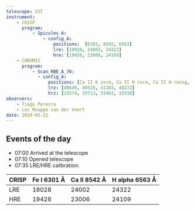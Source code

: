 ```yaml
---
telescope: SST
instrument:
    - CRISP
      program:
          - Spicules A:
              - config_A:
                  positions:  [6301, 8542, 6563]
                  lre: [18028, 24002, 24322]
                  hre: [19426, 23006, 24109]
    - CHROMIS
      program:
          - Scan_RBE_A_70:
            - config_A:
                positions: [Ca II K core, Ca II H core, Ca II H rwing, Ca II continuum]
                lrz: [40646, 40529, 41103, 40272]
                hrz: [33574, 33713, 33463, 32938]
observers:
    - Tiago Pereira
    - Luc Rouppe van der Voort
date: 2019-05-22
---
```


## Events of the day

* 07:00 Arrived at the telescope
* 07:10 Opened telescope
* 07:35 LRE/HRE calibration:

CRISP |	Fe I  6301 Å | Ca II 8542 Å | H alpha 6563 Å
----- | ------------ | ------------ | --------------
LRE   | 18028 | 24002 | 24322
HRE   | 19426 | 23006 | 24109
